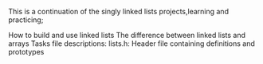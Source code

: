 This is a continuation of the singly linked lists projects,learning and practicing;

How to build and use linked lists
The difference between linked lists and arrays
Tasks file descriptions:
lists.h: Header file containing definitions and prototypes
